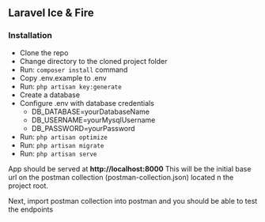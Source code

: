 ## Laravel Ice & Fire



### Installation
 - Clone the repo
 - Change directory to the cloned project folder
 - Run: `composer install` command
 - Copy .env.example to .env
 - Run: `php artisan key:generate`
 - Create a database
 - Configure .env with database credentials
   - DB_DATABASE=yourDatabaseName
   - DB_USERNAME=yourMysqlUsername
   - DB_PASSWORD=yourPassword
 - Run: `php artisan optimize`
 - Run: `php artisan migrate`
 - Run: `php artisan serve`
 
 App should be served at **http://localhost:8000**
 This will be the initial base url on the postman collection (postman-collection.json) located n the project root.
 
 Next, import postman collection into postman and you should be able to test the endpoints
 
 